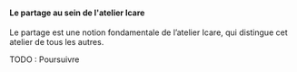 #### Le partage au sein de l'atelier Icare

Le partage est une notion fondamentale de l’atelier Icare, qui distingue cet atelier de tous les autres.

TODO : Poursuivre
